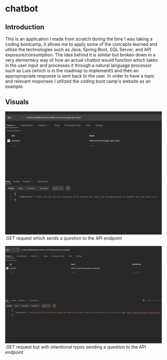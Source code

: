 # chatbot

## Introduction
This is an application I made from scratch during the time I was taking a coding bootcamp, it allows me to apply some of the concepts learned and utilize the technologies such as Java, Spring Boot, SQL Server, and API exposure/consumption. The idea behind it is similar but broken down in a very elementary way of how an actual chatbot would function which takes in the user input and processes it through a natural language processor such as Luis (which is in the roadmap to implement!) and then an appropropriate response is sent back to the user. In order to have a topic and relevant responses I utilized the coding boot camp's website as an example.

## Visuals
![screenshot](https://github.com/g-zhao/chatbot/blob/master/Sample%20Question%20ChatBot.png) <br>
.GET request which sends a question to the API endpoint <br>
<br>
![screenshot](https://github.com/g-zhao/chatbot/blob/master/Sample%20Question%20ChatBot%20With%20Typos.png) <br>
.GET request but with intentional typos sending a question to the API endpoint
